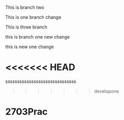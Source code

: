 

This is branch two

This is one branch change



This is three branch


this is branch one new change

this is new one change

<<<<<<< HEAD
=======
ssssssssssssssssssssssssssssss
>>>>>>> developone
# 2703Prac
